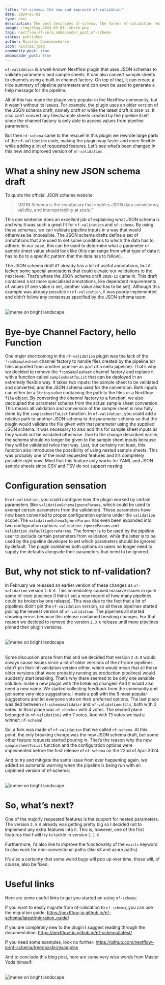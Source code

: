```yaml
---
title: "nf-schema: the new and improved nf-validation"
date: 2024-05-01
type: post
description: The post describes nf-schema, the former nf-validation nextflow plugin rewritten and improved.
image: /img/blog-2024-05-01--share.png
tags: nextflow,nf-core,ambassador_post,nf-schema
status: published
author: Nicolas Vannieuwkerke
icon: nicolas.jpeg
community_post: true
ambassador_post: true
---
```


`nf-validation` is a well-known Nextflow plugin that uses JSON schemas to validate parameters and sample sheets. It can also convert sample sheets to channels using a built-in channel factory. On top of that, it can create a nice summary of pipeline parameters and can even be used to generate a help message for the pipeline.

All of this has made the plugin very popular in the Nextflow community, but it wasn’t without its issues. For example, the plugin uses an older version of the JSON schema draft, namely draft `07` while the latest draft is `2020-12`. It also can’t convert any files/sample sheets created by the pipeline itself since the channel factory is only able to access values from pipeline parameters.

<!-- end-archive-description -->

But then `nf-schema` came to the rescue! In this plugin we rewrote large parts of the `nf-validation` code, making the plugin way faster and more flexible while adding a lot of requested features. Let’s see what’s been changed in this new and improved version of `nf-validation`.

# What a shiny new JSON schema draft

To quote the official JSON schema website:

> “JSON Schema is the vocabulary that enables JSON data consistency, validity, and interoperability at scale.”

This one sentence does an excellent job of explaining what JSON schema is and why it was such a great fit for `nf-validation` and `nf-schema`. By using these schemas, we can validate pipeline inputs in a way that would otherwise be impossible. The JSON schema drafts define a set of annotations that are used to set some conditions to which the data has to adhere. In our case, this can be used to determine what a parameter or sample sheet value should look like (this can range from what type of data it has to be to a specific pattern that the data has to follow).

The JSON schema draft `07` already has a lot of useful annotations, but it lacked some special annotations that could elevate our validations to the next level. That’s where the JSON schema draft `2020-12` came in. This draft contained a lot more specialized annotations, like dependent requirements of values (if one value is set, another value also has to be set). Although this example was already possible in `nf-validation`, it was poorly implemented and didn’t follow any consensus specified by the JSON schema team.

<div style="margin-top: 2rem; margin-bottom: 2rem;">
    <img src="/img/blog-2024-05-01-nfschema-img1a.jpg" alt="meme on bright landscape" />
</div>

# Bye-bye Channel Factory, hello Function

One major shortcoming in the `nf-validation` plugin was the lack of the `fromSamplesheet` channel factory to handle files created by the pipeline (or files imported from another pipeline as part of a meta pipeline). That’s why we decided to remove the `fromSamplesheet` channel factory and replace it with a function called `samplesheetToList` that can be deployed in an extremely flexible way. It takes two inputs: the sample sheet to be validated and converted, and the JSON schema used for the conversion. Both inputs can either be a `String` value containing the path to the files or a Nextflow `file` object. By converting the channel factory to a function, we also decoupled the parameter schema from the actual sample sheet conversion. This means all validation and conversion of the sample sheet is now fully done by the `samplesheetToList` function. In `nf-validation`, you could add a relative path to another JSON schema to the parameter schema so that the plugin would validate the file given with that parameter using the supplied JSON schema. It was necessary to also add this for sample sheet inputs as they would not be validated otherwise. Due to the change described earlier, the schema should no longer be given to the sample sheet inputs because they will be validated twice that way. Last, but certainly not least, this function also introduces the possibility of using nested sample sheets. This was probably one of the most requested features and it’s completely possible right now! Mind that this feature only works for YAML and JSON sample sheets since CSV and TSV do not support nesting.

# Configuration sensation

In `nf-validation`, you could configure how the plugin worked by certain parameters (like `validationSchemaIgnoreParams`, which could be used to exempt certain parameters from the validation). These parameters have now been converted to proper configuration options under the `validation` scope. The `validationSchemaIgnoreParams` has even been expanded into two configuration options: `validation.ignoreParams` and `validation.defaultIgnoreParams`. The former is to be used by the pipeline user to exclude certain parameters from validation, while the latter is to be used by the pipeline developer to set which parameters should be ignored by default. The plugin combines both options so users no longer need to supply the defaults alongside their parameters that need to be ignored.

# But, why not stick to nf-validation?

In February we released an earlier version of these changes as `nf-validation` version `2.0.0`. This immediately caused massive issues in quite some nf-core pipelines (I think I set a new record of how many pipelines could be broken by one release). This was due to the fact that a lot of pipelines didn’t pin the `nf-validation` version, so all these pipelines started pulling the newest version of `nf-validation`. The pipelines all started showing errors because this release contained breaking changes. For that reason we decided to remove the version `2.0.0` release until more pipelines pinned their plugin versions.

<div style="margin-top: 2rem; margin-bottom: 2rem;">
    <img src="/img/blog-2024-05-01-nfschema-img1b.jpg" alt="meme on bright landscape" />
</div>

Some discussion arose from this and we decided that version `2.0.0` would always cause issues since a lot of older versions of the nf-core pipelines didn’t pin their nf-validation version either, which would mean that all those older versions (that were probably running as production pipelines) would suddenly start breaking. That’s why there seemed to be only one sensible solution: make a new plugin with the breaking changes! And it would also need a new name. We started collecting feedback from the community and got some very nice suggestions. I made a poll with the 5 most popular suggestions and let everyone vote on their preferred options. The last place was tied between `nf-schemavalidator` and `nf-validationutils`, both with 3 votes. In third place was `nf-checker` with 4 votes. The second place belonged to `nf-validation2` with 7 votes. And with 13 votes we had a winner: `nf-schema`!

So, a fork was made of `nf-validation` that we called `nf-schema`. At this point, the only breaking change was the new JSON schema draft, but some other feature requests started pouring in. That’s the reason why the new `samplesheetToList` function and the configuration options were implemented before the first release of `nf-schema` on the 22nd of April 2024.

And to try and mitigate the same issue from ever happening again, we added an automatic warning when the pipeline is being run with an unpinned version of nf-schema:

<div style="margin-top: 2rem; margin-bottom: 2rem;">
    <img src="/img/blog-2024-05-01-nfschema-img1c.png" alt="meme on bright landscape" />
</div>

# So, what’s next?

One of the majorly requested features is the support for nested parameters. The version `2.0.0` already was getting pretty big so I decided not to implement any extra features into it. This is, however, one of the first features that I will try to tackle in version `2.1.0`.

Furthermore, I’d also like to improve the functionality of the `exists` keyword to also work for non-conventional paths (like s3 and azure paths).

It’s also a certainty that some weird bugs will pop up over time, those will, of course, also be fixed.

# Useful links

Here are some useful links to get you started on using `nf-schema`:

If you want to easily migrate from nf-validation to `nf-schema`, you can use the migration guide: https://nextflow-io.github.io/nf-schema/latest/migration_guide/

If you are completely new to the plugin I suggest reading through the documentation: https://nextflow-io.github.io/nf-schema/latest/

If you need some examples, look no further: https://github.com/nextflow-io/nf-schema/tree/master/examples

And to conclude this blog post, here are some very wise words from Master Yoda himself:

<div style="margin-top: 2rem; margin-bottom: 2rem;">
    <img src="/img/blog-2024-05-01-nfschema-img1d.jpg" alt="meme on bright landscape" />
</div>
